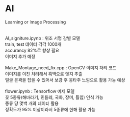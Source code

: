 # AI
Learning or Image Processing 
<br>
<br>
<br>
AI_signiture.ipynb : 위조 서명 감별 모델<br>
train, test 데이터 각각 1000개<br>
accurancy 82%로 향상 필요<br>
이미지 추가 예정<br>
<br>
Make_Montage_need_fix.cpp : OpenCV 이미지 처리 코드<br>
이미지를 이진 처리해서 흑백으로 엣지 추출<br>
얼굴 윤곽을 잡을 수 있어서 보강 후 몽타주 느낌으로 활용 가능 예상<br>
<br>
flower.ipynb : Tensorflow 예제 모델<br>
꽃 5종류(해바라기, 민들레, 국화, 장미, 튤립) 인식 가능<br>
종류 당 몇백 개의 데이터 활용<br>
정확도가 95% 이상이라서 5종류에 한해 활용 가능<br>
<br>
